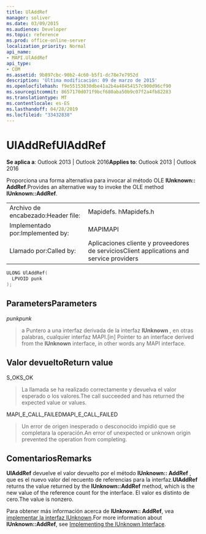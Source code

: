 ```yaml
---
title: UlAddRef
manager: soliver
ms.date: 03/09/2015
ms.audience: Developer
ms.topic: reference
ms.prod: office-online-server
localization_priority: Normal
api_name:
- MAPI.UlAddRef
api_type:
- COM
ms.assetid: 9b897cbc-90b2-4c60-b5f1-dc78e7e7952d
description: 'Última modificación: 09 de marzo de 2015'
ms.openlocfilehash: f9e55153830dbe41a2b4a48454157c900d96cf90
ms.sourcegitcommit: 8657170d071f9bcf680aba50b9c07f2a4fb82283
ms.translationtype: MT
ms.contentlocale: es-ES
ms.lasthandoff: 04/28/2019
ms.locfileid: "33432838"
---
```

# <a name="uladdref"></a><span data-ttu-id="1d9df-103">UlAddRef</span><span class="sxs-lookup"><span data-stu-id="1d9df-103">UlAddRef</span></span>

  
  
<span data-ttu-id="1d9df-104">**Se aplica a**: Outlook 2013 | Outlook 2016</span><span class="sxs-lookup"><span data-stu-id="1d9df-104">**Applies to**: Outlook 2013 | Outlook 2016</span></span> 
  
<span data-ttu-id="1d9df-105">Proporciona una forma alternativa para invocar al método OLE **IUnknown:: AddRef**.</span><span class="sxs-lookup"><span data-stu-id="1d9df-105">Provides an alternative way to invoke the OLE method **IUnknown::AddRef**.</span></span> 
  
|||
|:-----|:-----|
|<span data-ttu-id="1d9df-106">Archivo de encabezado:</span><span class="sxs-lookup"><span data-stu-id="1d9df-106">Header file:</span></span>  <br/> |<span data-ttu-id="1d9df-107">Mapidefs. h</span><span class="sxs-lookup"><span data-stu-id="1d9df-107">Mapidefs.h</span></span>  <br/> |
|<span data-ttu-id="1d9df-108">Implementado por:</span><span class="sxs-lookup"><span data-stu-id="1d9df-108">Implemented by:</span></span>  <br/> |<span data-ttu-id="1d9df-109">MAPI</span><span class="sxs-lookup"><span data-stu-id="1d9df-109">MAPI</span></span>  <br/> |
|<span data-ttu-id="1d9df-110">Llamado por:</span><span class="sxs-lookup"><span data-stu-id="1d9df-110">Called by:</span></span>  <br/> |<span data-ttu-id="1d9df-111">Aplicaciones cliente y proveedores de servicios</span><span class="sxs-lookup"><span data-stu-id="1d9df-111">Client applications and service providers</span></span>  <br/> |
   
```cpp
ULONG UlAddRef(
  LPVOID punk
);
```

## <a name="parameters"></a><span data-ttu-id="1d9df-112">Parameters</span><span class="sxs-lookup"><span data-stu-id="1d9df-112">Parameters</span></span>

 <span data-ttu-id="1d9df-113">_punk_</span><span class="sxs-lookup"><span data-stu-id="1d9df-113">_punk_</span></span>
  
> <span data-ttu-id="1d9df-114">a Puntero a una interfaz derivada de la interfaz **IUnknown** , en otras palabras, cualquier interfaz MAPI.</span><span class="sxs-lookup"><span data-stu-id="1d9df-114">[in] Pointer to an interface derived from the **IUnknown** interface, in other words any MAPI interface.</span></span> 
    
## <a name="return-value"></a><span data-ttu-id="1d9df-115">Valor devuelto</span><span class="sxs-lookup"><span data-stu-id="1d9df-115">Return value</span></span>

<span data-ttu-id="1d9df-116">S_OK</span><span class="sxs-lookup"><span data-stu-id="1d9df-116">S_OK</span></span> 
  
> <span data-ttu-id="1d9df-117">La llamada se ha realizado correctamente y devuelva el valor esperado o los valores.</span><span class="sxs-lookup"><span data-stu-id="1d9df-117">The call succeeded and has returned the expected value or values.</span></span> 
    
<span data-ttu-id="1d9df-118">MAPI_E_CALL_FAILED</span><span class="sxs-lookup"><span data-stu-id="1d9df-118">MAPI_E_CALL_FAILED</span></span> 
  
> <span data-ttu-id="1d9df-119">Un error de origen inesperado o desconocido impidió que se completara la operación.</span><span class="sxs-lookup"><span data-stu-id="1d9df-119">An error of unexpected or unknown origin prevented the operation from completing.</span></span>
    
## <a name="remarks"></a><span data-ttu-id="1d9df-120">Comentarios</span><span class="sxs-lookup"><span data-stu-id="1d9df-120">Remarks</span></span>

 <span data-ttu-id="1d9df-121">**UlAddRef** devuelve el valor devuelto por el método **IUnknown:: AddRef** , que es el nuevo valor del recuento de referencias para la interfaz.</span><span class="sxs-lookup"><span data-stu-id="1d9df-121">**UlAddRef** returns the value returned by the **IUnknown::AddRef** method, which is the new value of the reference count for the interface.</span></span> <span data-ttu-id="1d9df-122">El valor es distinto de cero.</span><span class="sxs-lookup"><span data-stu-id="1d9df-122">The value is nonzero.</span></span> 
  
<span data-ttu-id="1d9df-123">Para obtener más información acerca de **IUnknown:: AddRef**, vea [implementar la interfaz IUnknown](implementing-the-iunknown-interface.md).</span><span class="sxs-lookup"><span data-stu-id="1d9df-123">For more information about **IUnknown::AddRef**, see [Implementing the IUnknown Interface](implementing-the-iunknown-interface.md).</span></span> 
  

